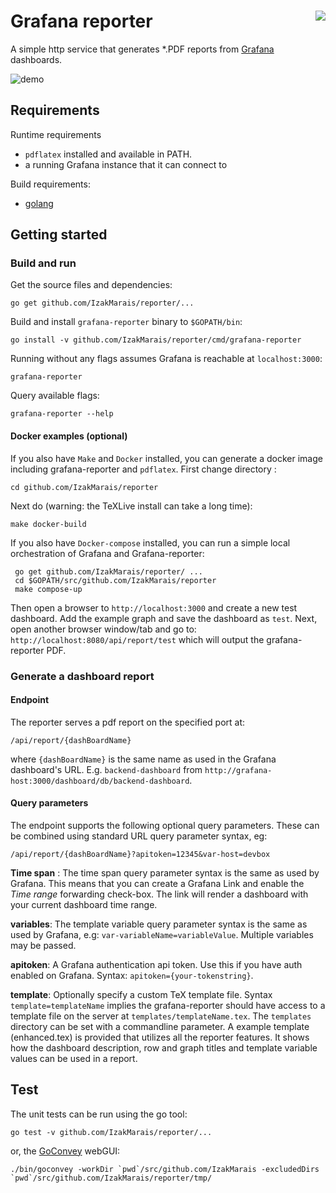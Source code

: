 
# Grafana reporter <img style="float: right;" src="https://travis-ci.org/IzakMarais/reporter.svg?branch=master">

A simple http service that generates *.PDF reports from [Grafana](http://grafana.org/) dashboards.

![demo](demo/report.gif)

## Requirements

Runtime requirements
* `pdflatex` installed and available in PATH.
* a running Grafana instance that it can connect to

Build requirements:
* [golang](https://golang.org/)

## Getting started

### Build and run

Get the source files and dependencies:

    go get github.com/IzakMarais/reporter/...

Build and install `grafana-reporter` binary to `$GOPATH/bin`:

    go install -v github.com/IzakMarais/reporter/cmd/grafana-reporter

Running without any flags assumes Grafana is reachable at `localhost:3000`:

    grafana-reporter

Query available flags:

    grafana-reporter --help

#### Docker examples (optional)

If you also have `Make` and `Docker` installed, you can generate
a docker image including grafana-reporter and `pdflatex`. First change directory :

    cd github.com/IzakMarais/reporter

Next do (warning: the TeXLive install can take a long time):

    make docker-build

If you also have `Docker-compose` installed, you can run a simple local orchestration of Grafana and Grafana-reporter:

     go get github.com/IzakMarais/reporter/ ...
     cd $GOPATH/src/github.com/IzakMarais/reporter
     make compose-up

Then open a browser to `http://localhost:3000` and create a new test dashboard. Add the example graph and save the dashboard as `test`.
Next, open another browser window/tab and go to: `http://localhost:8080/api/report/test` which will output the grafana-reporter PDF.

### Generate a dashboard report

#### Endpoint

The reporter serves a pdf report on the specified port at:

    /api/report/{dashBoardName}

where `{dashBoardName}` is the same name as used in the Grafana dashboard's URL.
E.g. `backend-dashboard` from `http://grafana-host:3000/dashboard/db/backend-dashboard`.

#### Query parameters

The endpoint supports the following optional query parameters. These can be combined using standard
URL query parameter syntax, eg:

    /api/report/{dashBoardName}?apitoken=12345&var-host=devbox

**Time span** : The time span query parameter syntax is the same as used by Grafana.
This means that you can create a Grafana Link and enable the _Time range_ forwarding check-box.
The link will render a dashboard with your current dashboard time range.

 **variables**: The template variable query parameter syntax is the same as used by Grafana,
 e.g: `var-variableName=variableValue`. Multiple variables may be passed.

 **apitoken**: A Grafana authentication api token. Use this if you have auth enabled on Grafana. Syntax: `apitoken={your-tokenstring}`.

**template**: Optionally specify a custom TeX template file.
 Syntax `template=templateName` implies the grafana-reporter should have access to a template file on the server at `templates/templateName.tex`.
 The `templates` directory can be set with a commandline parameter.
 A example template (enhanced.tex) is provided that utilizes all the reporter features.
 It shows how the dashboard description, row and graph titles and template variable values can be used in a report.

## Test

The unit tests can be run using the go tool:

    go test -v github.com/IzakMarais/reporter/...

or, the [GoConvey](http://goconvey.co/) webGUI:

    ./bin/goconvey -workDir `pwd`/src/github.com/IzakMarais -excludedDirs `pwd`/src/github.com/IzakMarais/reporter/tmp/
